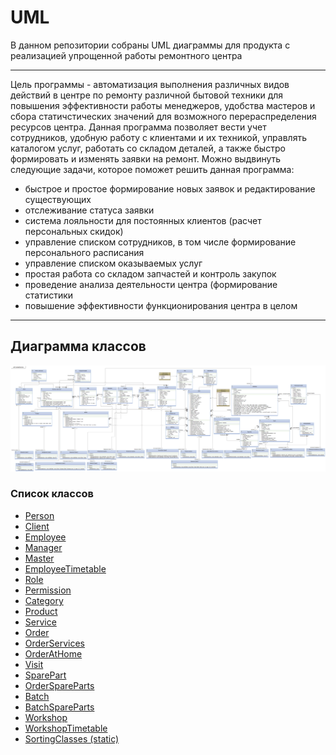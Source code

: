 # UML
В данном репозитории собраны UML диаграммы для продукта с реализацией упрощенной работы ремонтного центра
<hr>
<p>Цель программы - автоматизация выполнения различных видов действий в центре по ремонту различной бытовой техники для повышения эффективности работы менеджеров, удобства мастеров и сбора статичстических значений для возможного перераспределения ресурсов центра. Данная программа позволяет вести учет сотрудников, удобную работу с клиентами и их техникой, управлять каталогом услуг, работать со складом деталей, а также быстро формировать и изменять заявки на ремонт. Можно выдвинуть следующие задачи, которое поможет решить данная программа:</p>
<ul>
  <li>быстрое и простое формирование новых заявок и редактирование существующих</li>
  <li>отслеживание статуса заявки</li>
  <li>система лояльности для постоянных клиентов (расчет персональных скидок)</li>
  <li>управление списком сотрудников, в том числе формирование персонального расписания</li>
  <li>управление списком оказываемых услуг</li>
  <li>простая работа со складом запчастей и контроль закупок</li>
  <li>проведение анализа деятельности центра (формирование статистики</li>
  <li>повышение эффективности функционирования центра в целом</li>
</ul>

<hr>

## Диаграмма классов
![](./images/Classes_TechServ_Sergei.png "Диаграмма классов")

### Список классов
 - [Person](./descriptions/person.md "Класс Person")
 - [Client](./descriptions/client.md "Класс Client")
 - [Employee](./descriptions/employee.md "Класс Employee")
 - [Manager](./descriptions/manager.md "Класс Manager")
 - [Master](./descriptions/master.md "Класс Master")
 - [EmployeeTimetable](./descriptions/employeeTimetable.md "Класс EmployeeTimetable")
 - [Role](./descriptions/role.md "Класс Role")
 - [Permission](./descriptions/permission.md "Класс Permission")
 - [Category](./descriptions/category.md "Класс Category")
 - [Product](./descriptions/product.md "Класс Product")
 - [Service](./descriptions/service.md "Класс Service")
 - [Order](./descriptions/order.md "Класс Order")
 - [OrderServices](./orderServices.md "Класс OrderServices")
 - [OrderAtHome](./descriptions/orderAtHome.md "Класс OrderAtHome")
 - [Visit](./descriptions/visit.md "Класс Visit")
 - [SparePart](./descriptions/sparepart.md "Класс SparePart")
 - [OrderSpareParts](./descriptions/orderSpareparts.md "Класс OrderSpareParts")
 - [Batch](./descriptions/batch.md "Класс Batch")
 - [BatchSpareParts](./descriptions/batchSpareparts.md "Класс BatchSpareParts")
 - [Workshop](./descriptions/workshop.md "Класс Workshop")
 - [WorkshopTimetable](./descriptions/workshopTimetable.md "Класс WorkshopTimetalbe")
 - [SortingClasses (static)](./descriptions/staticLists.md "Статические классы сортировки")
